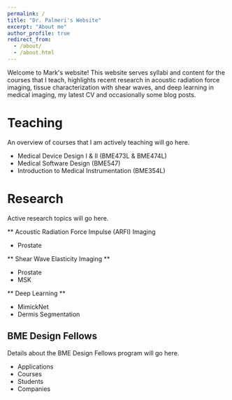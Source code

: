 ```yaml
---
permalink: /
title: "Dr. Palmeri's Website"
excerpt: "About me"
author_profile: true
redirect_from: 
  - /about/
  - /about.html
---
```


Welcome to Mark's website! This website serves syllabi and content for the
courses that I teach, highlights recent research in acoustic radiation force
imaging, tissue characterization with shear waves, and deep learning in
medical imaging, my latest CV and occasionally some blog posts.

Teaching
======
An overview of courses that I am actively teaching will go here.

* Medical Device Design I & II (BME473L & BME474L)
* Medical Software Design (BME547)
* Introduction to Medical Instrumentation (BME354L)

Research
======
Active research topics will go here.

** Acoustic Radiation Force Impulse (ARFI) Imaging
* Prostate

** Shear Wave Elasticity Imaging **
* Prostate
* MSK

** Deep Learning **
* MimickNet
* Dermis Segmentation 

BME Design Fellows
------
Details about the BME Design Fellows program will go here.

* Applications
* Courses
* Students
* Companies